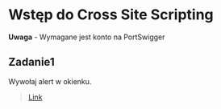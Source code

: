 # Wstęp do Cross Site Scripting
**Uwaga** - Wymagane jest konto na PortSwigger
## Zadanie1

Wywołaj alert w okienku.
> [Link](https://portswigger.net/web-security/cross-site-scripting/reflected/lab-html-context-nothing-encoded)

<br/><br/>
